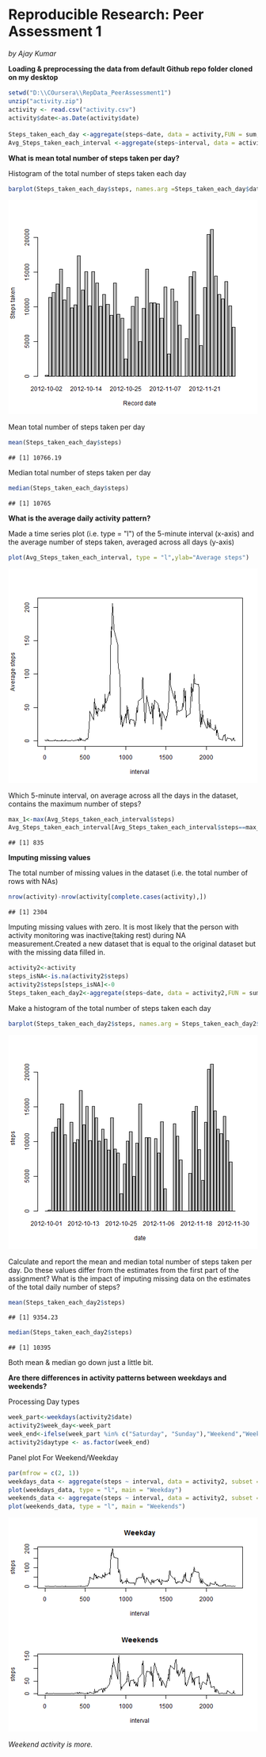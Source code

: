 Reproducible Research: Peer Assessment 1
========================================================
*by Ajay Kumar*

**Loading & preprocessing the data from default Github repo folder cloned on my desktop**


```r
setwd("D:\\COursera\\RepData_PeerAssessment1")
unzip("activity.zip")
activity <- read.csv("activity.csv")
activity$date<-as.Date(activity$date)

Steps_taken_each_day <-aggregate(steps~date, data = activity,FUN = sum, na.rm=TRUE)
Avg_Steps_taken_each_interval <-aggregate(steps~interval, data = activity,FUN = mean, na.rm=TRUE)
```

**What is mean total number of steps taken per day?**

Histogram of the total number of steps taken each day


```r
barplot(Steps_taken_each_day$steps, names.arg =Steps_taken_each_day$date , xlab = "Record date", ylab = "Steps taken")
```

![plot of chunk unnamed-chunk-2](figure/unnamed-chunk-2-1.png) 

Mean total number of steps taken per day

```r
mean(Steps_taken_each_day$steps)
```

```
## [1] 10766.19
```

Median total number of steps taken per day

```r
median(Steps_taken_each_day$steps)
```

```
## [1] 10765
```

**What is the average daily activity pattern?**

Made a time series plot (i.e. type = "l") of the 5-minute interval (x-axis) and the average number of steps taken, averaged across all days (y-axis)


```r
plot(Avg_Steps_taken_each_interval, type = "l",ylab="Average steps")
```

![plot of chunk unnamed-chunk-5](figure/unnamed-chunk-5-1.png) 

Which 5-minute interval, on average across all the days in the dataset, contains the maximum number of steps?

```r
max_1<-max(Avg_Steps_taken_each_interval$steps)
Avg_Steps_taken_each_interval[Avg_Steps_taken_each_interval$steps==max_1,]$interval
```

```
## [1] 835
```

**Imputing missing values**

The total number of missing values in the dataset (i.e. the total number of rows with NAs)

```r
nrow(activity)-nrow(activity[complete.cases(activity),])
```

```
## [1] 2304
```

Imputing missing values with zero. It is most likely that the person with activity monitoring was inactive(taking rest) during NA measurement.Created a new dataset that is equal to the original dataset but with the missing data filled in.

```r
activity2<-activity
steps_isNA<-is.na(activity2$steps)
activity2$steps[steps_isNA]<-0
Steps_taken_each_day2<-aggregate(steps~date, data = activity2,FUN = sum, na.rm=TRUE)
```

Make a histogram of the total number of steps taken each day

```r
barplot(Steps_taken_each_day2$steps, names.arg = Steps_taken_each_day2$date, xlab = "date", ylab = "steps")
```

![plot of chunk unnamed-chunk-9](figure/unnamed-chunk-9-1.png) 

Calculate and report the mean and median total number of steps taken per day. Do these values differ from the estimates from the first part of the assignment? What is the impact of imputing missing data on the estimates of the total daily number of steps?


```r
mean(Steps_taken_each_day2$steps)
```

```
## [1] 9354.23
```

```r
median(Steps_taken_each_day2$steps)
```

```
## [1] 10395
```

Both mean & median go down just a little bit.

**Are there differences in activity patterns between weekdays and weekends?**

Processing Day types 


```r
week_part<-weekdays(activity2$date)
activity2$week_day<-week_part
week_end<-ifelse(week_part %in% c("Saturday", "Sunday"),"Weekend","Weekday")
activity2$daytype <- as.factor(week_end)
```

Panel plot For Weekend/Weekday


```r
par(mfrow = c(2, 1))
weekdays_data <- aggregate(steps ~ interval, data = activity2, subset = activity2$daytype == "Weekday", FUN = mean)
plot(weekdays_data, type = "l", main = "Weekday")
weekends_data <- aggregate(steps ~ interval, data = activity2, subset = activity2$daytype == "Weekend", FUN = mean)
plot(weekends_data, type = "l", main = "Weekends")
```

![plot of chunk unnamed-chunk-12](figure/unnamed-chunk-12-1.png) 


*Weekend activity is more.*

